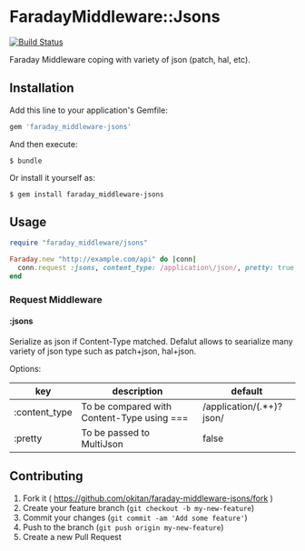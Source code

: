 # FaradayMiddleware::Jsons

[![Build Status](https://travis-ci.org/okitan/faraday_middleware-jsons.svg?branch=master)](https://travis-ci.org/okitan/faraday_middleware-jsons)

Faraday Middleware coping with variety of json (patch, hal, etc).

## Installation

Add this line to your application's Gemfile:

```ruby
gem 'faraday_middleware-jsons'
```

And then execute:

    $ bundle

Or install it yourself as:

    $ gem install faraday_middleware-jsons

## Usage

```ruby
require "faraday_middleware/jsons"

Faraday.new "http://example.com/api" do |conn|
  conn.request :jsons, content_type: /application\/json/, pretty: true
end
```

### Request Middleware

#### :jsons

Serialize as json if Content-Type matched.
Defalut allows to searialize many variety of json type such as patch+json, hal+json.

Options:

| key | description | default |
|-----|-------------|---------|
| :content_type | To be compared with Content-Type using === | /application\/(.*\+)?json/ |
| :pretty       | To be passed to MultiJson | false |

## Contributing

1. Fork it ( https://github.com/okitan/faraday-middleware-jsons/fork )
2. Create your feature branch (`git checkout -b my-new-feature`)
3. Commit your changes (`git commit -am 'Add some feature'`)
4. Push to the branch (`git push origin my-new-feature`)
5. Create a new Pull Request
